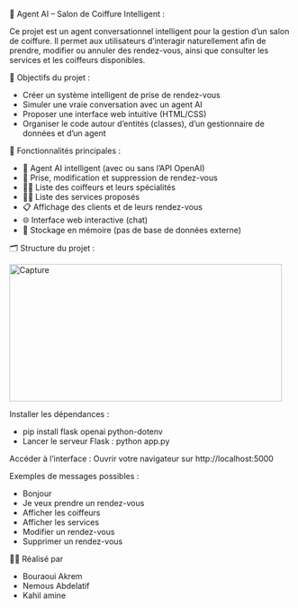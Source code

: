 💈 Agent AI – Salon de Coiffure Intelligent :

Ce projet est un agent conversationnel intelligent pour la gestion d’un salon de coiffure. 
Il permet aux utilisateurs d’interagir naturellement afin de prendre, modifier ou annuler des rendez-vous, ainsi que consulter les services et les coiffeurs disponibles.


🎯 Objectifs du projet :

- Créer un système intelligent de prise de rendez-vous
- Simuler une vraie conversation avec un agent AI
- Proposer une interface web intuitive (HTML/CSS)
- Organiser le code autour d’entités (classes), d’un gestionnaire de données et d’un agent


🧠 Fonctionnalités principales :

- 🤖 Agent AI intelligent (avec ou sans l’API OpenAI)
- 📅 Prise, modification et suppression de rendez-vous
- 💇‍♂️ Liste des coiffeurs et leurs spécialités
- 💆‍♀️ Liste des services proposés
- 📋 Affichage des clients et de leurs rendez-vous
- 🌐 Interface web interactive (chat)
- 📁 Stockage en mémoire (pas de base de données externe)


🗂️ Structure du projet :


<img width="484" height="244" alt="Capture" src="https://github.com/user-attachments/assets/2fb9b85d-9814-4035-8300-ce5f3be4e0ba" />






Installer les dépendances :

- pip install flask openai python-dotenv
- Lancer le serveur Flask : python app.py



Accéder à l’interface :
Ouvrir votre navigateur sur http://localhost:5000




Exemples de messages possibles :

- Bonjour
- Je veux prendre un rendez-vous
- Afficher les coiffeurs
- Afficher les services
- Modifier un rendez-vous
- Supprimer un rendez-vous


👨‍🎓 Réalisé par
- Bouraoui Akrem
- Nemous Abdelatif
- Kahil amine






